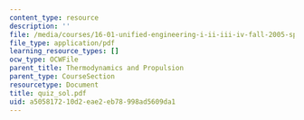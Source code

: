 ```yaml
---
content_type: resource
description: ''
file: /media/courses/16-01-unified-engineering-i-ii-iii-iv-fall-2005-spring-2006/a505817210d2eae2eb78998ad5609da1_quiz_sol.pdf
file_type: application/pdf
learning_resource_types: []
ocw_type: OCWFile
parent_title: Thermodynamics and Propulsion
parent_type: CourseSection
resourcetype: Document
title: quiz_sol.pdf
uid: a5058172-10d2-eae2-eb78-998ad5609da1
---
```

